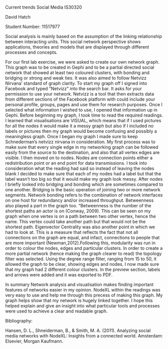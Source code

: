 Current trends Social Media IS30320

David Hatch

Student Number: 11517977

Social analysis is mainly based on the assumption of the linking relationship between interacting units. This social network perspective shows applications, theories and models that are displayed through different processes and concepts.

For our first lab exercise, we were asked to create our own network graph. This graph was to be created in Gephi and to be a partial directed social network that showed at least two coloured clusters, with bonding and bridging or strong and weak ties. It was also aimed to follow Netvizz Nirvana’ standard of graph clarity. To start my graph off I signed into Facebook and typed “Netvizz” into the search bar. It asks for your permission to use your network. Netvizz is a tool that then extracts data from different sections of the Facebook platform with could include your personal profile, groups, pages and use them for research purposes. Once I selected what information I wished to use, I opened that information up in Gephi. Before beginning my graph, I took time to read the required readings. I learned that visualisations are VISUAL, which means that if I used pictures for all the nodes it would make it a messy graph but also if I included no labels or pictures then my graph would become confusing and possibly a meaningless graph. Once I began my graph I made sure to keep Schnederman’s netvizz nirvana in consideration. My first process was to make sure that every single edge in my networking graph can be followed easily from the source to the destination, and also that all vertex edges are visible. I then moved on to nodes. Nodes are connection points either a redistribution point or an end point for data transmissions. I took into consideration what the reading had said so instead of leaving the nodes blank I decided to make sure that each of my nodes had a label but that the label wasn’t too big so that it would make my graph look messy. After nodes I briefly looked into bridging and bonding which are sometimes compared to one another. Bridging is the basic operation of joining two or more network segments. Network bonding refers to the combination of network interfaces on one host for redundancy and/or increased throughput. Betweenness also played a part in the graph too. “Betweenness is the number of the shortest paths an actor is on (Conway, 2009). This can be seen on my graph when one vertex is on a path between two other vertex, hence the name. This vertex could take another path but that would not be the shortest path. Eigenvector Centrality was also another point in which we had to look at. This is a measure that reflects the fact that not all connections on the graph are equal, and infact, connections to people that are more important (Newman,2012).Following this, modularity was run in order to colour the nodes, edges and particular clusters. In order to create a more partial network (hence making the graph clearer to read) the topology filter was selected. Using the degree range filter, ranging from 15 to 50, it allowed the graph to be clear, showing edges and nodes. I now made sure that my graph had 2 different colour clusters. In the preview section, labels and arrows were added and it was exported to PDF.

In summary Network analysis and visualisation makes finding important features of networks easier in my opinion. NodeXL within the readings was very easy to use and help me through this precess of making this graph. My graph helps show that my network is hugely linked together. I hope this helped explain and give an insight into what particular tools and processes were used to achieve a clear and readable graph.

Bibliography:

Hansen, D. L., Shneiderman, B., & Smith, M. A. (2011). Analyzing social media networks with NodeXL: Insights from a connected world. Amsterdam: Elsevier, Morgan Kaufmann.
